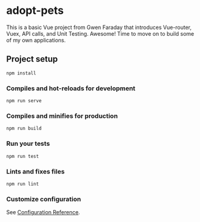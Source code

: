 # adopt-pets

This is a basic Vue project from Gwen Faraday that introduces Vue-router, Vuex, API calls, and Unit Testing. Awesome! Time to move on to build some of my own applications. 


## Project setup
```
npm install
```

### Compiles and hot-reloads for development
```
npm run serve
```

### Compiles and minifies for production
```
npm run build
```

### Run your tests
```
npm run test
```

### Lints and fixes files
```
npm run lint
```

### Customize configuration
See [Configuration Reference](https://cli.vuejs.org/config/).
